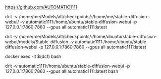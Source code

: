 https://github.com/AUTOMATIC1111

drit -v /home/me/Models/alt/checkpoints/:/home/me/stable-diffusion-webui/ -v automatic1111:/home/ubuntu/stable-diffusion-webui -p 127.0.0.1:7860:7860 --gpus all automatic1111:latest

drit -v /home/me/Models/alt/checkpoints/:/home/ubuntu/stable-diffusion-webui/models/Stable-diffusion -v automatic1111:/home/ubuntu/stable-diffusion-webui -p 127.0.0.1:7860:7860 --gpus all automatic1111:latest

docker exec -it $(dcf) bash

drit -v automatic1111:/home/ubuntu/stable-diffusion-webui -p 127.0.0.1:7860:7860 --gpus all automatic1111:latest bash
